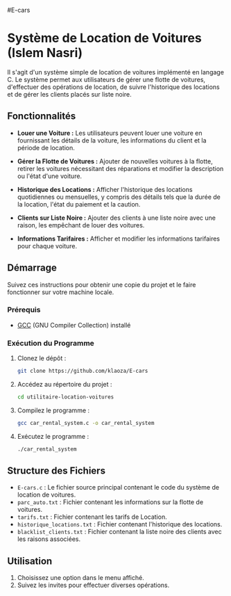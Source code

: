 #E-cars 
# Système de Location de Voitures (Islem Nasri)

Il s'agit d'un système simple de location de voitures implémenté en langage C. Le système permet aux utilisateurs de gérer une flotte de voitures, d'effectuer des opérations de location, de suivre l'historique des locations et de gérer les clients placés sur liste noire.

## Fonctionnalités

- **Louer une Voiture :** Les utilisateurs peuvent louer une voiture en fournissant les détails de la voiture, les informations du client et la période de location.

- **Gérer la Flotte de Voitures :** Ajouter de nouvelles voitures à la flotte, retirer les voitures nécessitant des réparations et modifier la description ou l'état d'une voiture.

- **Historique des Locations :** Afficher l'historique des locations quotidiennes ou mensuelles, y compris des détails tels que la durée de la location, l'état du paiement et la caution.

- **Clients sur Liste Noire :** Ajouter des clients à une liste noire avec une raison, les empêchant de louer des voitures.

- **Informations Tarifaires :** Afficher et modifier les informations tarifaires pour chaque voiture.

## Démarrage

Suivez ces instructions pour obtenir une copie du projet et le faire fonctionner sur votre machine locale.

### Prérequis

- [GCC](https://gcc.gnu.org/) (GNU Compiler Collection) installé

### Exécution du Programme

1. Clonez le dépôt :

   ```bash
   git clone https://github.com/klaoza/E-cars
   ```

2. Accédez au répertoire du projet :

   ```bash
   cd utilitaire-location-voitures
   ```

3. Compilez le programme :

   ```bash
   gcc car_rental_system.c -o car_rental_system
   ```

4. Exécutez le programme :

   ```bash
   ./car_rental_system
   ```

## Structure des Fichiers

- `E-cars.c` : Le fichier source principal contenant le code du système de location de voitures.
- `parc_auto.txt` : Fichier contenant les informations sur la flotte de voitures.
- `tarifs.txt` : Fichier contenant les tarifs de Location.
- `historique_locations.txt` : Fichier contenant l'historique des locations.
- `blacklist_clients.txt` : Fichier contenant la liste noire des clients avec les raisons associées.

## Utilisation

1. Choisissez une option dans le menu affiché.
2. Suivez les invites pour effectuer diverses opérations.

